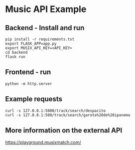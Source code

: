 # Music API Example

## Backend - Install and run

```
pip install -r requirements.txt
export FLASK_APP=app.py
export MUSIX_API_KEY=<API_KEY>
cd backend
flask run
```

## Frontend - run

```
python -m http.server
```

## Example requests
```
curl -s 127.0.0.1:5000/track/search/despacito
curl -s 127.0.0.1:500/track/search/garota%20de%20ipanema
```
## More information on the external API

https://playground.musixmatch.com/